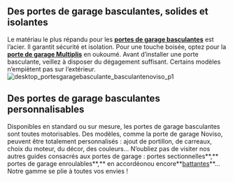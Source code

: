## Des portes de garage basculantes, solides et isolantes
Le matériau le plus répandu pour les [**portes de garage basculantes**](/Portes-de-garage-basculantes-CCN367537) est l’acier. Il garantit sécurité et isolation. Pour une touche boisée, optez pour la [**porte de garage Multiplis**](/porte-de-garage-multiplis-basculante-debordante-FPC0270620) en oukoumé.
Avant d’installer une porte basculante, veillez à disposer du dégagement suffisant. Certains modèles n’empiètent pas sur l’extérieur.
![desktop_portesgaragebasculante_basculantenoviso_p1](//statics.lapeyre.fr/img/contrib/2bdd4da300206266/desktop_portesgaragebasculante_basculantenoviso_p1.jpg)
## Des portes de garage basculantes personnalisables
Disponibles en standard ou sur mesure, les portes de garage basculantes sont toutes motorisables. Des modèles, comme la porte de garage Noviso, peuvent être totalement personnalisés : ajout de portillon, de carreaux, choix du moteur, du décor, des couleurs…
N’oubliez pas de visiter nos autres guides consacrés aux portes de garage : portes sectionnelles**,** portes de garage enroulables**,** en accordéonou encore**[battantes](/exterieur-jardin-CCU0008/portes-garage-CCN0076/portes-garage-battantes-CCN0213)**…Notre gamme se plie à toutes vos envies !